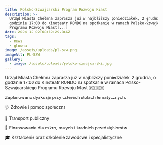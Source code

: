 ```yaml
---
title: Polsko-Szwajcarski Program Rozwoju Miast
description: >-
  Urząd Miasta Chełmna zaprasza już w najbliższy poniedziałek, 2 grudnia, o
  godzinie 17:00 do Kinoteatr RONDO na spotkanie w ramach Polsko-Szwajcarskiego
  Programu Rozwoju Miast[...]
date: 2024-12-02T08:32:29.366Z
tags:
  - news
  - glowna
image: /assets/uploads/pl-szw.png
imageAlt: PL-SZW
gallery:
  - image: /assets/uploads/polsko-szwajcarski.jpg
---
```

Urząd Miasta Chełmna zaprasza już w najbliższy poniedziałek, 2 grudnia, o godzinie 17:00 do Kinoteatr RONDO na spotkanie w ramach Polsko-Szwajcarskiego Programu Rozwoju Miast 🇵🇱🇨🇭

Zaplanowano dyskusje przy czterech stołach tematycznych:

🩺 Zdrowie i pomoc społeczna

🚌 Transport publiczny

💼 Finansowanie dla mikro, małych i średnich przedsiębiorstw

🎓 Kształcenie oraz szkolenie zawodowe i specjalistyczne
